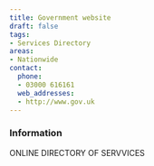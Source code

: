 ```yaml
---
title: Government website
draft: false
tags:
- Services Directory
areas:
- Nationwide
contact:
  phone:
  - 03000 616161
  web_addresses:
  - http://www.gov.uk
---
```


### Information
ONLINE DIRECTORY OF SERVVICES

